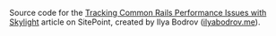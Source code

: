Source code for the [Tracking Common Rails Performance Issues with Skylight](https://www.sitepoint.com/tracking-common-rails-performance-issues-with-skylight/) article on
SitePoint,
created by Ilya Bodrov ([ilyabodrov.me](http://ilyabodrov.me)).